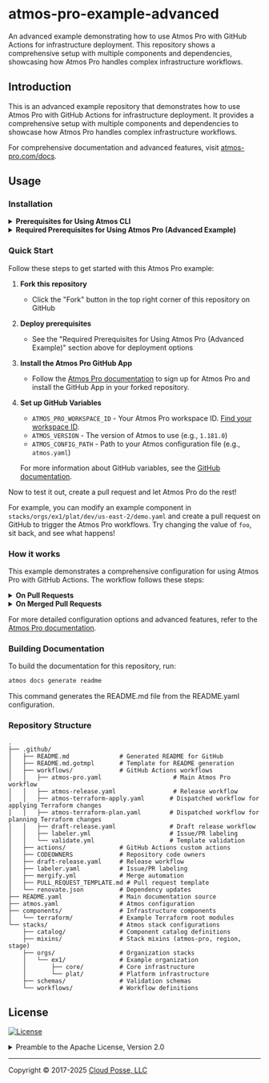 # atmos-pro-example-advanced

An advanced example demonstrating how to use Atmos Pro with GitHub Actions for infrastructure deployment. This
repository shows a comprehensive setup with multiple components and dependencies, showcasing how Atmos Pro handles
complex infrastructure workflows.

## Introduction

This is an advanced example repository that demonstrates how to use Atmos Pro with GitHub Actions for infrastructure
deployment. It provides a comprehensive setup with multiple components and dependencies to showcase how Atmos Pro
handles complex infrastructure workflows.

For comprehensive documentation and advanced features, visit [atmos-pro.com/docs](https://atmos-pro.com/docs).

## Usage

### Installation

<details>
<summary><strong>Prerequisites for Using Atmos CLI</strong></summary>

In order to trigger workflows from this GitHub repository, the Atmos Pro GitHub App will execute `atmos` on your behalf
in GitHub Actions. You do not need to install anything locally.

However if you wish to execute `atmos` locally, you will need to install:

- **Atmos** - For installation instructions, visit the [Atmos installation guide](https://atmos.tools/install)
- **Terraform or OpenTofu** - Atmos requires either Terraform or OpenTofu to be installed locally. For installation
  instructions:
  - Terraform: [Install Terraform](https://developer.hashicorp.com/terraform/downloads)
  - OpenTofu: [Install OpenTofu](https://opentofu.org/docs/intro/install/)

</details>

<details>
<summary><strong>Required Prerequisites for Using Atmos Pro (Advanced Example)</strong></summary>

The following prerequisites are **required** to use this advanced example with real infrastructure:

#### Required Infrastructure Components

This advanced example requires three infrastructure components to be deployed:

1. **Terraform State Backend** - Remote state storage (S3 bucket and DynamoDB table for state locking)
2. **Terraform Plan Storage Backend** - Plan file storage (S3 bucket and DynamoDB table for storing Terraform plans
   between planning and applying phases)
3. **GitHub OIDC Integration** - Secure authentication (GitHub OIDC provider and IAM roles for GitHub Actions to
   authenticate with AWS)

#### Deployment Options

You can deploy these infrastructure components using one of the following approaches:

**Option A: Use our reference architecture**

- For Terraform state backend setup:
  [Initialize Terraform State Backend](https://docs.cloudposse.com/layers/accounts/initialize-tfstate/)
- For plan storage setup: [Setup GitOps with GitHub Actions](https://docs.cloudposse.com/layers/gitops/setup/)
- For GitHub OIDC setup:
  [How to use GitHub OIDC with AWS](https://docs.cloudposse.com/layers/github-actions/github-oidc-with-aws/)

**Option B: Use the CloudFormation template**

- Deploy all three components at once using the
  [CloudFormation template for Terraform backend](https://github.com/cloudposse/aws-cloudformation-terraform-backend)
- This template creates the S3 buckets, DynamoDB tables, and GitHub OIDC provider in a single deployment

</details>

### Quick Start

Follow these steps to get started with this Atmos Pro example:

1. **Fork this repository**

   - Click the "Fork" button in the top right corner of this repository on GitHub

2. **Deploy prerequisites**

   - See the "Required Prerequisites for Using Atmos Pro (Advanced Example)" section above for deployment options

3. **Install the Atmos Pro GitHub App**

   - Follow the [Atmos Pro documentation](https://atmos-pro.com/docs) to sign up for Atmos Pro and install the GitHub
     App in your forked repository.

4. **Set up GitHub Variables**

   - `ATMOS_PRO_WORKSPACE_ID` - Your Atmos Pro workspace ID.
     [Find your workspace ID](https://atmos-pro.com/docs/configure/workspaces).
   - `ATMOS_VERSION` - The version of Atmos to use (e.g., `1.181.0`)
   - `ATMOS_CONFIG_PATH` - Path to your Atmos configuration file (e.g., `atmos.yaml`)

   For more information about GitHub variables, see the
   [GitHub documentation](https://docs.github.com/en/actions/how-tos/writing-workflows/choosing-what-your-workflow-does/store-information-in-variables).

Now to test it out, create a pull request and let Atmos Pro do the rest!

For example, you can modify an example component in `stacks/orgs/ex1/plat/dev/us-east-2/demo.yaml` and create a pull
request on GitHub to trigger the Atmos Pro workflows. Try changing the value of `foo`, sit back, and see what happens!

### How it works

This example demonstrates a comprehensive configuration for using Atmos Pro with GitHub Actions. The workflow follows
these steps:

<details>
<summary><strong>On Pull Requests</strong></summary>

When a pull request is created or updated, Atmos Pro triggers
[`atmos terraform plan`](.github/workflows/atmos-terraform-plan.yaml):

1. **Developer makes a change** - You modify your infrastructure code
2. **Code is pushed to feature branch** - Changes are committed and pushed
3. **GitHub Actions trigger Atmos affected stacks** - Atmos identifies which stacks are affected by your changes
4. **Atmos uploads affected stacks** - The affected stack configurations are uploaded to Atmos Pro
5. **Atmos Pro dispatches plan workflows** - Atmos Pro automatically runs `atmos terraform plan` for affected components
6. **Atmos Pro updates status comment** - Results are posted as a comment on your pull request

This gives you visibility into what changes will be made to your infrastructure before merging.

```mermaid
sequenceDiagram
    participant Dev as Developer
    participant GH as GitHub
    participant AA as GitHub Actions
    participant Atmos as Atmos CLI
    participant AP as Atmos Pro
    participant TF as Terraform
    participant AWS as AWS

    Dev->>GH: Create/update PR
    GH->>AA: Trigger workflow
    AA->>Atmos: atmos affected stacks
    Atmos->>Atmos: Identify affected stacks
    Atmos->>AP: Upload affected stacks to Atmos Pro API
    AP->>AA: Dispatch plan workflows
    AA->>Atmos: atmos terraform plan
    Atmos->>TF: terraform plan
    TF->>AWS: Check current state
    AWS->>TF: Current state
    TF->>AA: Plan results
    AA->>GH: Workflow status
    AP->>GH: Check workflow status
    AP->>GH: Update PR comment
```

</details>

<details>
<summary><strong>On Merged Pull Requests</strong></summary>

When a pull request is merged, Atmos Pro triggers
[`atmos terraform apply`](.github/workflows/atmos-terraform-apply.yaml):

1. **Pull request is merged** - Your changes are merged into the main branch
2. **GitHub Actions trigger Atmos affected stacks** - Atmos identifies which stacks need to be updated
3. **Atmos uploads affected stacks** - The affected stack configurations are uploaded to Atmos Pro
4. **Atmos Pro dispatches apply workflows** - Atmos Pro automatically runs `atmos terraform apply` for affected
   components
5. **Atmos Pro updates status comment** - Deployment results are posted as a comment on the merged PR

This ensures your infrastructure changes are automatically deployed when code is merged.

```mermaid
sequenceDiagram
    participant Dev as Developer
    participant GH as GitHub
    participant AA as GitHub Actions
    participant Atmos as Atmos CLI
    participant AP as Atmos Pro
    participant TF as Terraform
    participant AWS as AWS

    Dev->>GH: Merge PR
    GH->>AA: Trigger workflow
    AA->>Atmos: atmos affected stacks
    Atmos->>Atmos: Identify affected stacks
    Atmos->>AP: Upload affected stacks to Atmos Pro API
    AP->>AA: Dispatch apply workflows
    AA->>Atmos: atmos terraform apply
    Atmos->>TF: terraform apply
    TF->>AWS: Apply infrastructure changes
    AWS->>TF: Apply results
    TF->>AA: Apply results
    AA->>GH: Workflow status
    AP->>GH: Check workflow status
    AP->>GH: Update PR comment
```

</details>

For more detailed configuration options and advanced features, refer to the
[Atmos Pro documentation](https://atmos-pro.com/docs).

### Building Documentation

To build the documentation for this repository, run:

```bash
atmos docs generate readme
```

This command generates the README.md file from the README.yaml configuration.

### Repository Structure

```
.
├── .github/
│   ├── README.md              # Generated README for GitHub
│   ├── README.md.gotmpl       # Template for README generation
│   ├── workflows/             # GitHub Actions workflows
│   │   ├── atmos-pro.yaml                    # Main Atmos Pro workflow
│   │   ├── atmos-release.yaml                # Release workflow
│   │   ├── atmos-terraform-apply.yaml       # Dispatched workflow for applying Terraform changes
│   │   ├── atmos-terraform-plan.yaml        # Dispatched workflow for planning Terraform changes
│   │   ├── draft-release.yaml               # Draft release workflow
│   │   ├── labeler.yml                      # Issue/PR labeling
│   │   └── validate.yml                     # Template validation
│   ├── actions/               # GitHub Actions custom actions
│   ├── CODEOWNERS             # Repository code owners
│   ├── draft-release.yaml     # Release workflow
│   ├── labeler.yaml           # Issue/PR labeling
│   ├── mergify.yml            # Merge automation
│   ├── PULL_REQUEST_TEMPLATE.md # Pull request template
│   └── renovate.json          # Dependency updates
├── README.yaml                # Main documentation source
├── atmos.yaml                 # Atmos configuration
├── components/                # Infrastructure components
│   └── terraform/             # Example Terraform root modules
└── stacks/                    # Atmos stack configurations
    ├── catalog/               # Component catalog definitions
    ├── mixins/                # Stack mixins (atmos-pro, region, stage)
    ├── orgs/                  # Organization stacks
    │   └── ex1/               # Example organization
    │       ├── core/          # Core infrastructure
    │       └── plat/          # Platform infrastructure
    ├── schemas/               # Validation schemas
    └── workflows/             # Workflow definitions
```

## License

<a href="https://opensource.org/licenses/Apache-2.0"><img src="https://img.shields.io/badge/License-Apache%202.0-blue.svg?style=for-the-badge" alt="License"></a>

<details>
<summary>Preamble to the Apache License, Version 2.0</summary>
<br/>
<br/>

```text
Licensed to the Apache Software Foundation (ASF) under one
or more contributor license agreements.  See the NOTICE file
distributed with this work for additional information
regarding copyright ownership.  The ASF licenses this file
to you under the Apache License, Version 2.0 (the
"License"); you may not use this file except in compliance
with the License.  You may obtain a copy of the License at

  https://www.apache.org/licenses/LICENSE-2.0

Unless required by applicable law or agreed to in writing,
software distributed under the License is distributed on an
"AS IS" BASIS, WITHOUT WARRANTIES OR CONDITIONS OF ANY
KIND, either express or implied.  See the License for the
specific language governing permissions and limitations
under the License.
```

</details>

---

Copyright © 2017-2025 [Cloud Posse, LLC](https://cpco.io/copyright)
